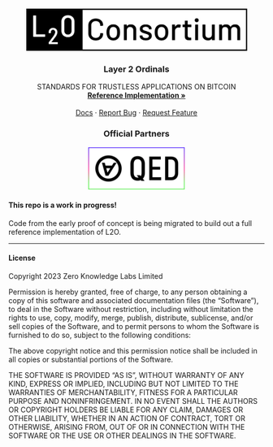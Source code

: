 <!-- Improved compatibility of back to top link: See: https://github.com/othneildrew/Best-README-Template/pull/73 -->
<a name="readme-top"></a>



<!-- PROJECT LOGO -->
<br />
<div align="center">
  <a href="https://l2o.io">
    <img src="static/l2o-logo-white-bg.png" alt="L2Ordinals" width="435" height="83">
  </a>

  <h3 align="center">Layer 2 Ordinals</h3>

  <p align="center">
    STANDARDS FOR TRUSTLESS APPLICATIONS ON BITCOIN
    <br />
    <a href="https://github.com/L2Ordinals/l2o-core"><strong>Reference Implementation »</strong></a>
    <br />
    <br />
    <a href="https://l2o.io/docs/l2o-a">Docs</a>
    ·
    <a href="https://github.com/L2Ordinals/l2o-core/issues">Report Bug</a>
    ·
    <a href="https://github.com/L2Ordinals/l2o-core/issues">Request Feature</a>
  </p>
<h3>Official Partners</h3>

  <a href="https://qedprotocol.com">
    <img src="static/qed-partner.png" alt="QED Protocol" height="83">
  </a>

</div>



<h4>This repo is a work in progress!</h4>
Code from the early proof of concept is being migrated to build out a full reference implementation of L2O.


<hr />
<h4>License</h4>

Copyright 2023 Zero Knowledge Labs Limited

Permission is hereby granted, free of charge, to any person obtaining a copy of this software and associated documentation files (the “Software”), to deal in the Software without restriction, including without limitation the rights to use, copy, modify, merge, publish, distribute, sublicense, and/or sell copies of the Software, and to permit persons to whom the Software is furnished to do so, subject to the following conditions:

The above copyright notice and this permission notice shall be included in all copies or substantial portions of the Software.

THE SOFTWARE IS PROVIDED “AS IS”, WITHOUT WARRANTY OF ANY KIND, EXPRESS OR IMPLIED, INCLUDING BUT NOT LIMITED TO THE WARRANTIES OF MERCHANTABILITY, FITNESS FOR A PARTICULAR PURPOSE AND NONINFRINGEMENT. IN NO EVENT SHALL THE AUTHORS OR COPYRIGHT HOLDERS BE LIABLE FOR ANY CLAIM, DAMAGES OR OTHER LIABILITY, WHETHER IN AN ACTION OF CONTRACT, TORT OR OTHERWISE, ARISING FROM, OUT OF OR IN CONNECTION WITH THE SOFTWARE OR THE USE OR OTHER DEALINGS IN THE SOFTWARE.